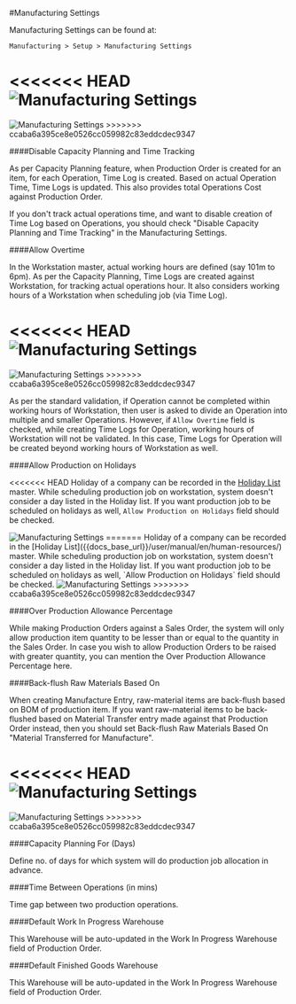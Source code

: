 #Manufacturing Settings

Manufacturing Settings can be found at:

`Manufacturing > Setup > Manufacturing Settings`

<<<<<<< HEAD
<img class="screenshot" alt="Manufacturing Settings" src="/docs/assets/img/manufacturing/manufacturing-settings-1.png">
=======
<img class="screenshot" alt="Manufacturing Settings" src="{{docs_base_url}}/assets/img/manufacturing/manufacturing-settings-1.png">
>>>>>>> ccaba6a395ce8e0526cc059982c83eddcdec9347

####Disable Capacity Planning and Time Tracking

As per Capacity Planning feature, when Production Order is created for an item, for each Operation, Time Log is created. Based on actual Operation Time, Time Logs is updated. This also provides total Operations Cost against Production Order.

If you don't track actual operations time, and want to disable creation of Time Log based on Operations, you should check "Disable Capacity Planning and Time Tracking" in the Manufacturing Settings.

####Allow Overtime

In the Workstation master, actual working hours are defined (say 101m to 6pm). As per the Capacity Planning, Time Logs are created against Workstation, for tracking actual operations hour. It also considers working hours of a Workstation when scheduling job (via Time Log). 

<<<<<<< HEAD
<img class="screenshot" alt="Manufacturing Settings" src="/docs/assets/img/articles/manufacturing-settings-2.png">
=======
<img class="screenshot" alt="Manufacturing Settings" src="{{docs_base_url}}/assets/img/articles/manufacturing-settings-2.png">
>>>>>>> ccaba6a395ce8e0526cc059982c83eddcdec9347

As per the standard validation, if Operation cannot be completed within working hours of Workstation, then user is asked to divide an Operation into multiple and smaller Operations. However, if `Allow Overtime` field is checked, while creating Time Logs for Operation, working hours of Workstation will not be validated. In this case, Time Logs for Operation will be created beyond working hours of Workstation as well.

####Allow Production on Holidays

<<<<<<< HEAD
Holiday of a company can be recorded in the [Holiday List](/docs/user/manual/en/human-resources/) master. While scheduling production job on workstation, system doesn't consider a day listed in the Holiday list. If you want production job to be scheduled on holidays as well, `Allow Production on Holidays` field should be checked.

<img class="screenshot" alt="Manufacturing Settings" src="/docs/assets/img/articles/manufacturing-settings-3.png">
=======
Holiday of a company can be recorded in the [Holiday List]({{docs_base_url}}/user/manual/en/human-resources/) master. While scheduling production job on workstation, system doesn't consider a day listed in the Holiday list. If you want production job to be scheduled on holidays as well, `Allow Production on Holidays` field should be checked.

<img class="screenshot" alt="Manufacturing Settings" src="{{docs_base_url}}/assets/img/articles/manufacturing-settings-3.png">
>>>>>>> ccaba6a395ce8e0526cc059982c83eddcdec9347

####Over Production Allowance Percentage

While making Production Orders against a Sales Order, the system will only allow production item quantity to be lesser than or equal to the quantity in the Sales Order. In case you wish to allow Production Orders to be raised with greater quantity, you can mention the Over Production Allowance Percentage here.

####Back-flush Raw Materials Based On

When creating Manufacture Entry, raw-material items are back-flush based on BOM of production item. If you want raw-material items to be back-flushed based on Material Transfer entry made against that Production Order instead, then you should set Back-flush Raw Materials Based On "Material Transferred for Manufacture".

<<<<<<< HEAD
<img class="screenshot" alt="Manufacturing Settings" src="/docs/assets/img/articles/manufacturing-settings-4.png">
=======
<img class="screenshot" alt="Manufacturing Settings" src="{{docs_base_url}}/assets/img/articles/manufacturing-settings-4.png">
>>>>>>> ccaba6a395ce8e0526cc059982c83eddcdec9347

####Capacity Planning For (Days)

Define no. of days for which system will do production job allocation in advance.

####Time Between Operations (in mins)

Time gap between two production operations.

####Default Work In Progress Warehouse

This Warehouse will be auto-updated in the Work In Progress Warehouse field of Production Order.

####Default Finished Goods Warehouse

This Warehouse will be auto-updated in the Work In Progress Warehouse field of Production Order.
